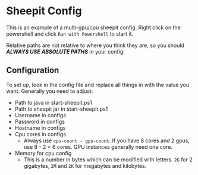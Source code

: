 # Sheepit Config

This is an example of a multi-gpu/cpu sheepit config. Right click on the powershell and click `Run with Powershell` to start it.

Relative paths are not relative to where you think they are, so you should ***ALWAYS USE ABSOLUTE PATHS*** in your config.

## Configuration

To set up, look in the config file and replace all things in <brackets> with the value you want. Generally you need to adjust:
	
  - Path to java in start-sheepit.ps1
  - Path to sheepit jar in start-sheepit.ps1
  - Username in configs
  - Password in configs
  - Hostname in configs
  - Cpu cores in configs
    - Always use `cpu-count - gpu-count`. If you have 8 cores and 2 gpus, use 8 - 2 = 6 cores. GPU instances generally need one core.
  - Memory for cpu config
    - This is a number in bytes which can be modified with letters. `2G` for 2 gigabytes, `2M` and `2K` for megabytes and kilobytes.
